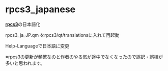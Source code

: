 # rpcs3_japanese

[**rpcs3**](https://rpcs3.net/)の日本語化

rpcs3_ja_JP.qm をrpcs3/qt/translationsに入れて再起動

Help-Languageで日本語に変更

※rpcs3の更新が頻繁なのと作者のやる気が途中でなくなったので誤訳・誤植が多いと思われます。
